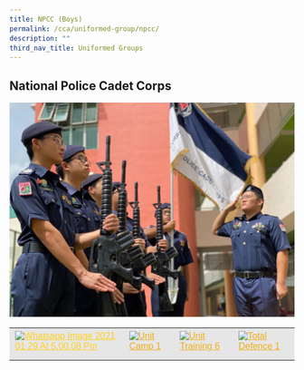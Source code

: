 ```yaml
---
title: NPCC (Boys)
permalink: /cca/uniformed-group/npcc/
description: ""
third_nav_title: Uniformed Groups
---
```

National Police Cadet Corps
---------------------------

![](/images/npcc_1.jpeg)

<table style="box-sizing: inherit; border-collapse: collapse; border-spacing: 0px; max-width: 100%; color: rgb(34, 34, 34); font-family: &quot;Source Sans Pro&quot;, sans-serif; font-size: 16px; font-style: normal; font-variant-ligatures: normal; font-variant-caps: normal; font-weight: 400; letter-spacing: normal; orphans: 2; text-align: start; text-transform: none; white-space: normal; widows: 2; word-spacing: 0px; -webkit-text-stroke-width: 0px; background-color: rgb(255, 255, 255); text-decoration-thickness: initial; text-decoration-style: initial; text-decoration-color: initial; width: 826.664px;"><tbody style="box-sizing: inherit;"><tr style="box-sizing: inherit; background: rgb(230, 230, 230);"><td style="box-sizing: inherit; padding: 5px 10px;"><a href="![](/images/npcc_2.jpeg)" style="box-sizing: inherit; background-color: transparent; transition: all 0.25s ease-in-out 0s; outline: 0px; color: rgb(255, 208, 26); text-decoration: underline;"><img class="alignnone size-thumbnail wp-image-21456" src="https://ganengsengsch.moe.edu.sg/wp-content/uploads/2021/09/WhatsApp-Image-2021-01-29-at-5.00.08-PM-150x150.jpeg" alt="Whatsapp Image 2021 01 29 At 5.00.08 Pm" width="150" height="150" srcset="/wp-content/uploads/2021/09/WhatsApp-Image-2021-01-29-at-5.00.08-PM-150x150.jpeg 150w, /wp-content/uploads/2021/09/WhatsApp-Image-2021-01-29-at-5.00.08-PM-300x300.jpeg 300w, /wp-content/uploads/2021/09/WhatsApp-Image-2021-01-29-at-5.00.08-PM-1024x1024.jpeg 1024w, /wp-content/uploads/2021/09/WhatsApp-Image-2021-01-29-at-5.00.08-PM-768x768.jpeg 768w, /wp-content/uploads/2021/09/WhatsApp-Image-2021-01-29-at-5.00.08-PM-1350x1350.jpeg 1350w, /wp-content/uploads/2021/09/WhatsApp-Image-2021-01-29-at-5.00.08-PM.jpeg 1512w" sizes="(max-width: 150px) 100vw, 150px" style="box-sizing: inherit; border: 0px; vertical-align: middle; max-width: 100%; height: auto; margin-bottom: 10px;"></a></td><td style="box-sizing: inherit; padding: 5px 10px;"><a href="![](/images/npcc_3.jpeg)" style="box-sizing: inherit; background-color: transparent; transition: all 0.25s ease-in-out 0s; color: rgb(241, 174, 22); text-decoration: underline;"><img class="alignnone size-thumbnail wp-image-21457" src="https://ganengsengsch.moe.edu.sg/wp-content/uploads/2021/09/Unit_Camp_1-150x150.jpg" alt="Unit Camp 1" width="150" height="150" style="box-sizing: inherit; border: 0px; vertical-align: middle; max-width: 100%; height: auto; margin-bottom: 10px;"></a></td><td style="box-sizing: inherit; padding: 5px 10px;"><a href="![](/images/npcc_4.jpeg)" style="box-sizing: inherit; background-color: transparent; transition: all 0.25s ease-in-out 0s; color: rgb(241, 174, 22); text-decoration: underline;"><img class="alignnone size-thumbnail wp-image-21459" src="https://ganengsengsch.moe.edu.sg/wp-content/uploads/2021/09/Unit_Training_6-150x150.jpg" alt="Unit Training 6" width="150" height="150" style="box-sizing: inherit; border: 0px; vertical-align: middle; max-width: 100%; height: auto; margin-bottom: 10px;"></a></td><td style="box-sizing: inherit; padding: 5px 10px;"><a href="![](/images/npcc_5.jpeg)" style="box-sizing: inherit; background-color: transparent; transition: all 0.25s ease-in-out 0s; color: rgb(241, 174, 22); text-decoration: underline;"><img class="alignnone size-thumbnail wp-image-21460" src="https://ganengsengsch.moe.edu.sg/wp-content/uploads/2021/09/Total_Defence_1-150x150.jpg" alt="Total Defence 1" width="150" height="150" style="box-sizing: inherit; border: 0px; vertical-align: middle; max-width: 100%; height: auto; margin-bottom: 10px;"></a></td></tr></tbody></table>